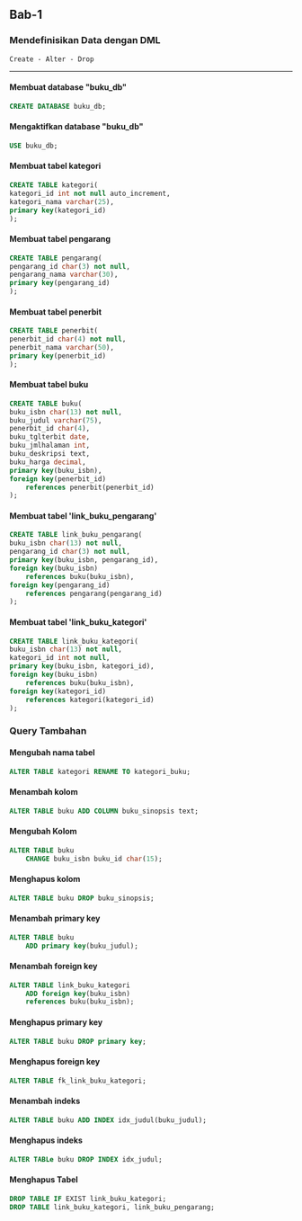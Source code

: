 ## Bab-1
### Mendefinisikan Data dengan DML
    Create - Alter - Drop
---

#### Membuat database "buku_db"
```sql
CREATE DATABASE buku_db;
```

#### Mengaktifkan database "buku_db"
```sql
USE buku_db;
```

#### Membuat tabel kategori
```sql
CREATE TABLE kategori(
kategori_id int not null auto_increment,
kategori_nama varchar(25),
primary key(kategori_id)
);
```

#### Membuat tabel pengarang
```sql
CREATE TABLE pengarang(
pengarang_id char(3) not null,
pengarang_nama varchar(30),
primary key(pengarang_id)
);
```

#### Membuat tabel penerbit
```sql
CREATE TABLE penerbit(
penerbit_id char(4) not null,
penerbit_nama varchar(50),
primary key(penerbit_id)
);
```

#### Membuat tabel buku
```sql
CREATE TABLE buku(
buku_isbn char(13) not null,
buku_judul varchar(75),
penerbit_id char(4),
buku_tglterbit date,
buku_jmlhalaman int,
buku_deskripsi text,
buku_harga decimal,
primary key(buku_isbn),
foreign key(penerbit_id)
	references penerbit(penerbit_id)
);
```

#### Membuat tabel 'link_buku_pengarang'
```sql
CREATE TABLE link_buku_pengarang(
buku_isbn char(13) not null,
pengarang_id char(3) not null,
primary key(buku_isbn, pengarang_id),
foreign key(buku_isbn)
	references buku(buku_isbn),
foreign key(pengarang_id)
	references pengarang(pengarang_id)
);
```

#### Membuat tabel 'link_buku_kategori'
```sql
CREATE TABLE link_buku_kategori(
buku_isbn char(13) not null,
kategori_id int not null,
primary key(buku_isbn, kategori_id),
foreign key(buku_isbn)
	references buku(buku_isbn),
foreign key(kategori_id)
	references kategori(kategori_id)
);
```

### Query Tambahan
#### Mengubah nama tabel
```sql
ALTER TABLE kategori RENAME TO kategori_buku;
```

#### Menambah kolom
```sql
ALTER TABLE buku ADD COLUMN buku_sinopsis text;
```

#### Mengubah Kolom
```sql
ALTER TABLE buku
	CHANGE buku_isbn buku_id char(15);
```

#### Menghapus kolom
```sql
ALTER TABLE buku DROP buku_sinopsis;
```

#### Menambah primary key
```sql
ALTER TABLE buku
	ADD primary key(buku_judul);
```

#### Menambah foreign key
```sql
ALTER TABLE link_buku_kategori
	ADD foreign key(buku_isbn)
	references buku(buku_isbn);
```

#### Menghapus primary key
```sql
ALTER TABLE buku DROP primary key;
```

#### Menghapus foreign key
```sql
ALTER TABLE fk_link_buku_kategori;
```

#### Menambah indeks
```sql
ALTER TABLE buku ADD INDEX idx_judul(buku_judul);
```

#### Menghapus indeks
```sql
ALTER TABLe buku DROP INDEX idx_judul;
```

#### Menghapus Tabel
```sql
DROP TABLE IF EXIST link_buku_kategori;
DROP TABLE link_buku_kategori, link_buku_pengarang;
```